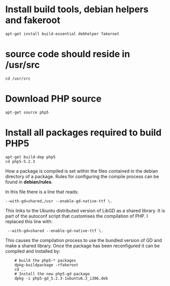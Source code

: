 # Install build tools, debian helpers and fakeroot
```
apt-get install build-essential debhelper fakeroot
```

# source code should reside in /usr/src
```
cd /usr/src
```

# Download PHP source
```
apt-get source php5
```

# Install all packages required to build PHP5
```
apt-get build-dep php5
cd php5-5.2.3
```

How a package is compiled is set within the files contained in the debian directory of a package. 
Rules for configuring the compile process can be found in **debian/rules**. 

In this file there is a line that reads:
```
--with-gd=shared,/usr --enable-gd-native-ttf \.
```

This links to the Ubuntu distributed version of LibGD as a shared library. It is part of the autoconf script that customises the compilation of PHP. I replaced this line with:

```
 --with-gd=shared --enable-gd-native-ttf \. 
```

This causes the compilation process to use the bundled version of GD and make a shared library.
Once the package has been reconfigured it can be compiled and installed by:

```
    # build the php5-* packages
    dpkg-buildpackage -rfakeroot
    cd ..
    # Install the new php5-gd package
    dpkg -i php5-gd_5.2.3-1ubuntu6.3_i386.deb
```
